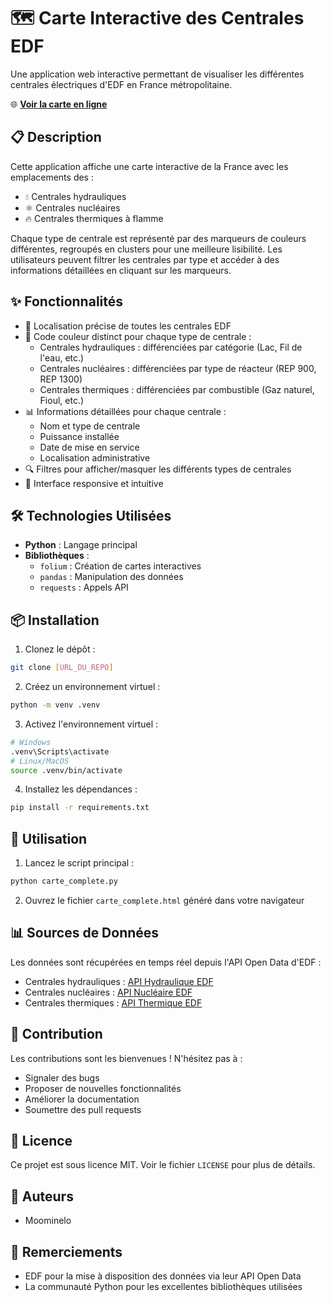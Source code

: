 # 🗺️ Carte Interactive des Centrales EDF

Une application web interactive permettant de visualiser les différentes centrales électriques d'EDF en France métropolitaine.

🌐 **[Voir la carte en ligne](https://moominelo.github.io/EDF/carte_complete.html)**

## 📋 Description

Cette application affiche une carte interactive de la France avec les emplacements des :
- 💧 Centrales hydrauliques
- ⚛️ Centrales nucléaires
- 🔥 Centrales thermiques à flamme

Chaque type de centrale est représenté par des marqueurs de couleurs différentes, regroupés en clusters pour une meilleure lisibilité. Les utilisateurs peuvent filtrer les centrales par type et accéder à des informations détaillées en cliquant sur les marqueurs.

## ✨ Fonctionnalités

- 🎯 Localisation précise de toutes les centrales EDF
- 🎨 Code couleur distinct pour chaque type de centrale :
  - Centrales hydrauliques : différenciées par catégorie (Lac, Fil de l'eau, etc.)
  - Centrales nucléaires : différenciées par type de réacteur (REP 900, REP 1300)
  - Centrales thermiques : différenciées par combustible (Gaz naturel, Fioul, etc.)
- 📊 Informations détaillées pour chaque centrale :
  - Nom et type de centrale
  - Puissance installée
  - Date de mise en service
  - Localisation administrative
- 🔍 Filtres pour afficher/masquer les différents types de centrales
- 📱 Interface responsive et intuitive

## 🛠️ Technologies Utilisées

- **Python** : Langage principal
- **Bibliothèques** :
  - `folium` : Création de cartes interactives
  - `pandas` : Manipulation des données
  - `requests` : Appels API

## 📦 Installation

1. Clonez le dépôt :
```bash
git clone [URL_DU_REPO]
```

2. Créez un environnement virtuel :
```bash
python -m venv .venv
```

3. Activez l'environnement virtuel :
```bash
# Windows
.venv\Scripts\activate
# Linux/MacOS
source .venv/bin/activate
```

4. Installez les dépendances :
```bash
pip install -r requirements.txt
```

## 🚀 Utilisation

1. Lancez le script principal :
```bash
python carte_complete.py
```

2. Ouvrez le fichier `carte_complete.html` généré dans votre navigateur

## 📊 Sources de Données

Les données sont récupérées en temps réel depuis l'API Open Data d'EDF :
- Centrales hydrauliques : [API Hydraulique EDF](https://opendata.edf.fr/explore/dataset/centrales-de-production-hydraulique-de-edf-sa)
- Centrales nucléaires : [API Nucléaire EDF](https://opendata.edf.fr/explore/dataset/centrales-de-production-nucleaire-edf)
- Centrales thermiques : [API Thermique EDF](https://opendata.edf.fr/explore/dataset/centrales-de-production-thermique-a-flamme-d-edf-sa-fioul-gaz-charbon)

## 🤝 Contribution

Les contributions sont les bienvenues ! N'hésitez pas à :
- Signaler des bugs
- Proposer de nouvelles fonctionnalités
- Améliorer la documentation
- Soumettre des pull requests

## 📝 Licence

Ce projet est sous licence MIT. Voir le fichier `LICENSE` pour plus de détails.

## 👥 Auteurs

- Moominelo

## 🙏 Remerciements

- EDF pour la mise à disposition des données via leur API Open Data
- La communauté Python pour les excellentes bibliothèques utilisées